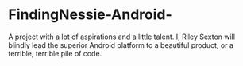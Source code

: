 # FindingNessie-Android-
A project with a lot of aspirations and a little talent. I, Riley Sexton will blindly lead the superior Android platform to a beautiful product, or a terrible, terrible pile of code.
